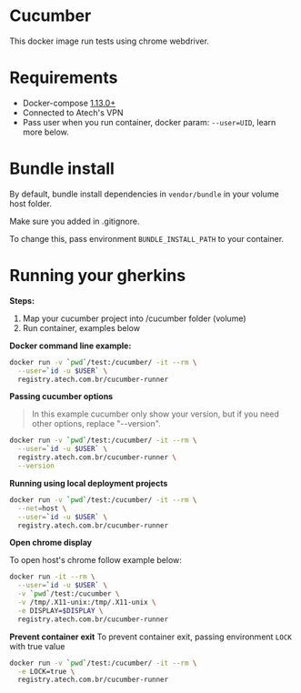 # Cucumber #

This docker image run tests using chrome webdriver.

# Requirements
- Docker-compose [1.13.0+](https://github.com/docker/compose/releases)
- Connected to Atech's VPN
- Pass user when you run container, docker param: `--user=UID`, learn more below.

# Bundle install
By default, bundle install dependencies in `vendor/bundle` in your volume host folder.

Make sure you added in .gitignore.

To change this, pass environment `BUNDLE_INSTALL_PATH` to your container.

# Running your gherkins

**Steps:**
1. Map your cucumber project into /cucumber folder (volume)
2. Run container, examples below

**Docker command line example:**

```sh
docker run -v `pwd`/test:/cucumber/ -it --rm \
  --user=`id -u $USER` \
  registry.atech.com.br/cucumber-runner
```

**Passing cucumber options**
> In this example cucumber only show your version, but if you need other options, replace "--version".

```sh
docker run -v `pwd`/test:/cucumber/ -it --rm \
  --user=`id -u $USER` \
  registry.atech.com.br/cucumber-runner \
  --version
```

**Running using local deployment projects**
```sh
docker run -v `pwd`/test:/cucumber/ -it --rm \
  --net=host \
  --user=`id -u $USER` \
  registry.atech.com.br/cucumber-runner
```

**Open chrome display**

To open host's chrome follow example below:

```sh
docker run -it --rm \
  --user=`id -u $USER` \
  -v `pwd`/test:/cucumber \
  -v /tmp/.X11-unix:/tmp/.X11-unix \
  -e DISPLAY=$DISPLAY \
  registry.atech.com.br/cucumber-runner
```

**Prevent container exit**
To prevent container exit, passing environment `LOCK` with true value

```sh
docker run -v `pwd`/test:/cucumber/ -it --rm \
  -e LOCK=true \
  registry.atech.com.br/cucumber-runner
```
